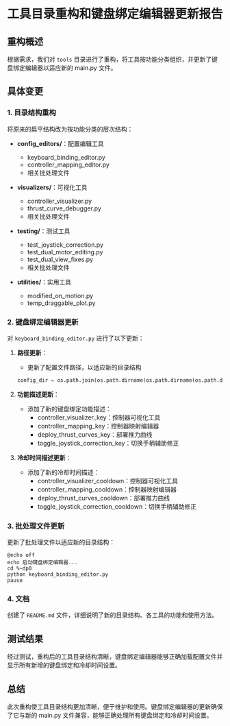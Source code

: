 # 工具目录重构和键盘绑定编辑器更新报告

## 重构概述

根据需求，我们对 `tools` 目录进行了重构，将工具按功能分类组织，并更新了键盘绑定编辑器以适应新的 main.py 文件。

## 具体变更

### 1. 目录结构重构

将原来的扁平结构改为按功能分类的层次结构：

- **config_editors/**：配置编辑工具
    - keyboard_binding_editor.py
    - controller_mapping_editor.py
    - 相关批处理文件

- **visualizers/**：可视化工具
    - controller_visualizer.py
    - thrust_curve_debugger.py
    - 相关批处理文件

- **testing/**：测试工具
    - test_joystick_correction.py
    - test_dual_motor_editing.py
    - test_dual_view_fixes.py
    - 相关批处理文件

- **utilities/**：实用工具
    - modified_on_motion.py
    - temp_draggable_plot.py

### 2. 键盘绑定编辑器更新

对 `keyboard_binding_editor.py` 进行了以下更新：

1. **路径更新**：
    - 更新了配置文件路径，以适应新的目录结构
   ```python
   config_dir = os.path.join(os.path.dirname(os.path.dirname(os.path.dirname(os.path.abspath(__file__)))), "config")
   ```

2. **功能描述更新**：
    - 添加了新的键盘绑定功能描述：
        - controller_visualizer_key：控制器可视化工具
        - controller_mapping_key：控制器映射编辑器
        - deploy_thrust_curves_key：部署推力曲线
        - toggle_joystick_correction_key：切换手柄辅助修正

3. **冷却时间描述更新**：
    - 添加了新的冷却时间描述：
        - controller_visualizer_cooldown：控制器可视化工具
        - controller_mapping_cooldown：控制器映射编辑器
        - deploy_thrust_curves_cooldown：部署推力曲线
        - toggle_joystick_correction_cooldown：切换手柄辅助修正

### 3. 批处理文件更新

更新了批处理文件以适应新的目录结构：

```batch
@echo off
echo 启动键盘绑定编辑器...
cd %~dp0
python keyboard_binding_editor.py
pause
```

### 4. 文档

创建了 `README.md` 文件，详细说明了新的目录结构、各工具的功能和使用方法。

## 测试结果

经过测试，重构后的工具目录结构清晰，键盘绑定编辑器能够正确加载配置文件并显示所有新增的键盘绑定和冷却时间设置。

## 总结

此次重构使工具目录结构更加清晰，便于维护和使用。键盘绑定编辑器的更新确保了它与新的 main.py 文件兼容，能够正确处理所有键盘绑定和冷却时间设置。